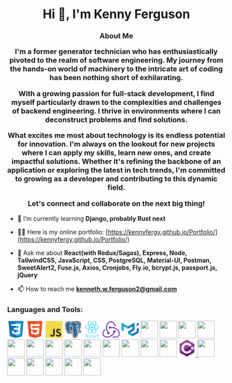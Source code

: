 <!--
**Kennyfergy/Kennyfergy** is a ✨ _special_ ✨ repository because its `README.md` (this file) appears on your GitHub profile.

Here are some ideas to get you started:

- 🔭 I’m currently working on ...
- 🌱 I’m currently learning ...
- 👯 I’m looking to collaborate on ...
- 🤔 I’m looking for help with ...
- 💬 Ask me about ...
- 📫 How to reach me: ...
- 😄 Pronouns: ...
- ⚡ Fun fact: ...
-->
<h1 align="center">Hi 👋, I'm Kenny Ferguson</h1>
<h3 align="center"> About Me

I'm a former generator technician who has enthusiastically pivoted to the realm of software engineering. My journey from the hands-on world of machinery to the intricate art of coding has been nothing short of exhilarating.

With a growing passion for full-stack development, I find myself particularly drawn to the complexities and challenges of backend engineering. I thrive in environments where I can deconstruct problems and find solutions.

What excites me most about technology is its endless potential for innovation. I'm always on the lookout for new projects where I can apply my skills, learn new ones, and create impactful solutions. Whether it's refining the backbone of an application or exploring the latest in tech trends, I'm committed to growing as a developer and contributing to this dynamic field.

Let's connect and collaborate on the next big thing!

</h3>

- 🌱 I’m currently learning **Django, probably Rust next**

- 👨‍💻 Here is my online portfolio: [https://kennyfergy.github.io/Portfolio/](https://kennyfergy.github.io/Portfolio/)

- 💬 Ask me about **React(with Redux/Sagas), Express, Node, TailwindCSS, JavaScript, CSS, PostgreSQL, Material-UI, Postman, SweetAlert2, Fuse.js, Axios, Cronjobs, Fly.io, bcrypt.js, passport.js, jQuery**

- 📫 How to reach me **kenneth.w.ferguson2@gmail.com**

<p align="left">
</p>

<h3 align="left">Languages and Tools:</h3>
<p align="left">
<a href="https://www.w3schools.com/w3css/defaulT.asp"><img src="https://raw.githubusercontent.com/devicons/devicon/master/icons/css3/css3-original.svg" height="40px" width="40px" /></a>
<a href="https://www.w3schools.com/html/"><img src="https://raw.githubusercontent.com/devicons/devicon/master/icons/html5/html5-original.svg" height="40px" width="40px" /></a>
<a href="https://www.w3schools.com/js/default.asp"><img src="https://raw.githubusercontent.com/devicons/devicon/master/icons/javascript/javascript-original.svg" height="40px" width="40px" /></a>
<a href="https://www.postgresql.org/"><img src="https://raw.githubusercontent.com/devicons/devicon/master/icons/postgresql/postgresql-original.svg" height="40px" width="40px" /></a>
<a href="https://reactjs.org/"><img src="https://raw.githubusercontent.com/devicons/devicon/master/icons/react/react-original-wordmark.svg" height="40px" width="40px" /></a>
<a href="https://redux.js.org/"><img src="https://raw.githubusercontent.com/devicons/devicon/master/icons/redux/redux-original.svg" height="40px" width="40px" /></a>
<a href="https://material-ui.com/"><img src="https://raw.githubusercontent.com/devicons/devicon/master/icons/materialui/materialui-original.svg" height="40px" width="40px" /></a>
<a href="https://nodejs.org/en/"><img src="https://avatars.githubusercontent.com/u/9950313?s=200&v=4" height="40px" width="40px" /></a>
<a href="https://tailwindcss.com/"><img src="https://avatars.githubusercontent.com/u/30317862?s=200&v=4" height="40px" width="40px" /></a>
<a href="https://expressjs.com/"><img src="https://avatars.githubusercontent.com/u/5658226?s=200&v=4" height="40px" width="40px" /></a>
<a href="https://www.highcharts.com/"><img src="https://avatars.githubusercontent.com/u/15981345?s=200&v=4" height="40px" width="40px" /></a>
<a href="https://www.fusejs.io/"><img src="https://www.fusejs.io/assets/img/logo.png" height="40px" width="40px" /></a>
<a href="https://www.npmjs.com/package/cron"><img src="https://raw.githubusercontent.com/kelektiv/node-cron/3111ecdd00e950c8d9bf292b9e61f4c27c4e7330/logo.svg" height="40px" width="40px" /></a>
<a href="https://www.passportjs.org"><img src="https://avatars.githubusercontent.com/u/1160530?s=200&v=4" height="40px" width="40px" /></a>
<a href="https://cloudinary.com/"><img src="https://avatars.githubusercontent.com/u/1460763?s=200&v=4" height="40px" width="40px" /></a>
<a href="https://sweetalert2.github.io"><img src="https://avatars.githubusercontent.com/u/35137722?s=200&v=4" height="40px" width="40px" /></a>
<a href="https://ui.shadcn.com/"><img src="https://avatars.githubusercontent.com/u/139895814?s=48&v=4" height="40px" width="40px" /></a>
<a href="https://fly.io/"><img src="https://fly.io/static/images/brand/brandmark-dark.svg" height="40px" width="40px" /></a>
<a href="https://www.postman.com/"><img src="https://voyager.postman.com/logo/postman-logo-icon-orange.svg" height="40px" width="40px" /></a>
<a href="https://axios-http.com"><img src="https://avatars.githubusercontent.com/u/32372333?s=200&v=4" height="40px" width="40px" /></a>
<a href="https://www.w3schools.com/cs/" target="_blank" rel="noreferrer"> <img src="https://raw.githubusercontent.com/devicons/devicon/master/icons/csharp/csharp-original.svg" alt="csharp" width="40" height="40"/> </a>
<a href="https://www.djangoproject.com/"><img src="https://avatars.githubusercontent.com/u/27804?s=48&v=4" height="40px" width="40px" /></a>
<a href="https://www.python.org/"><img src="https://avatars.githubusercontent.com/u/1525981?s=200&v=4" height="40px" width="40px" /></a>
<a href="https://sass-lang.com"><img src="https://avatars.githubusercontent.com/u/317889?s=200&v=4" height="40px" width="40px" /></a>
<a href="https://vitejs.dev"><img src="https://avatars.githubusercontent.com/u/65625612?s=200&v=4" height="40px" width="40px" /></a>
<a href="https://eslint.org"><img src="https://avatars.githubusercontent.com/u/6019716?s=200&v=4" height="40px" width="40px" /></a>
<a href="https://www.arduino.cc"><img src="https://avatars.githubusercontent.com/u/379109?s=200&v=4" height="40px" width="40px" /></a>

</p>
